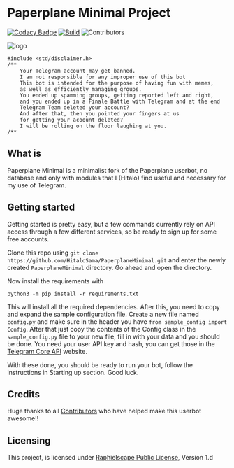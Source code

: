 # Paperplane Minimal Project

[![Codacy Badge](https://api.codacy.com/project/badge/Grade/651f0ed73d94478da6d783c480b60663)](https://app.codacy.com/manual/HitaloSama/PaperplaneMinimal?utm_source=github.com&utm_medium=referral&utm_content=HitaloSama/PaperplaneMinimal&utm_campaign=Badge_Grade_Dashboard)
[![Build](https://github.com/HitaloSama/PaperplaneMinimal/workflows/ErrorChecking/badge.svg?branch=master)](https://github.com/HitaloSama/PaperplaneMinimal/actions "Build") ![Contributors](https://img.shields.io/github/contributors/HitaloSama/PaperplaneMinimal?color=LightSlateGrey)  

![logo](https://telegra.ph/file/73cf4c62b2c64f981961e.png)

```
#include <std/disclaimer.h>
/**
    Your Telegram account may get banned.
    I am not responsible for any improper use of this bot
    This bot is intended for the purpose of having fun with memes,
    as well as efficiently managing groups.
    You ended up spamming groups, getting reported left and right,
    and you ended up in a Finale Battle with Telegram and at the end
    Telegram Team deleted your account?
    And after that, then you pointed your fingers at us
    for getting your acoount deleted?
    I will be rolling on the floor laughing at you.
/**
```

## What is

Paperplane Minimal is a minimalist fork of the Paperplane userbot, no database and only with modules that I (Hitalo) find useful and necessary for my use of Telegram.

## Getting started

Getting started is pretty easy, but a few commands currently rely on API access through a few different services, so be ready to sign up for some free accounts.

Clone this repo using `git clone https://github.com/HitaloSama/PaperplaneMinimal.git` and enter the newly created `PaperplaneMinimal` directory. Go ahead and open the directory.

Now install the requirements with

`python3 -m pip install -r requirements.txt`

This will install all the required dependencies. After this, you need to copy and expand the sample configuration file. Create a new file named `config.py` and make sure in the header you have `from sample_config import Config`. After that just copy the contents of the Config class in the `sample_config.py` file to your new file, fill in with your data and you should be done. You need your user API key and hash, you can get those in the [Telegram Core API](https://my.telegram.org/) website.

With these done, you should be ready to run your bot, follow the instructions in Starting up section. Good luck.

## Credits

Huge thanks to all [Contributors](https://github.com/HitaloSama/PaperplaneMinimal/graphs/contributors) who have helped make this userbot awesome!!

## Licensing

This project, is licensed under [Raphielscape Public License](https://github.com/HitaloSama/PaperplaneMinimal/blob/master/LICENSE), Version 1.d
